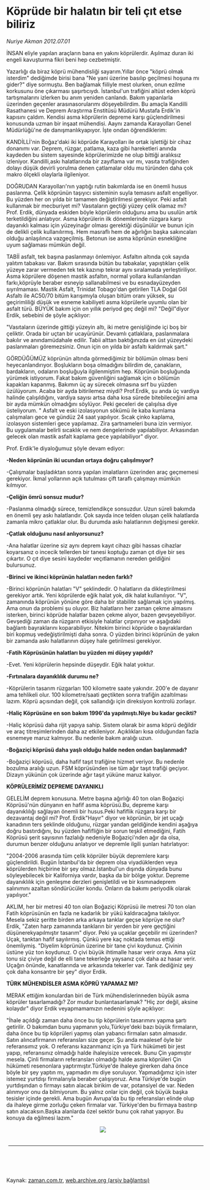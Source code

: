 # Köprüde bir  halatın bir teli çıt etse biliriz

*Nuriye Akman 2012.07.01*

<td class="columnist-detail">
<p>İNSAN eliyle yapılan araçların bana en yakını köprülerdir. Aşılmaz duran iki engeli kavuşturma fikri beni hep cezbetmiştir.</p>
<p>
<div id="haberMetinDiv">
<p>Yazarlığı da biraz köprü mühendisliği sayarım.Yıllar önce "köprü olmak isterdim" dediğimde birisi bana "Ne yani üzerine basılıp geçilmesi hoşuna mı gider?" diye sormuştu. Ben bağlamak fiiliyle mest olurken, onun ezilme korkusunu öne çıkarması şaşırtıcıydı. İstanbul'un trafiğini altüst eden köprü tartışmalarını izlerken bu anım yeniden canlandı. Bakım yapanlarla üzerinden geçenler arasınasorularımı döşeyebilirdim. Bu amaçla Kandilli Rasathanesi ve Deprem Araştırma Enstitüsü Müdürü Mustafa Erdik'in kapısını çaldım. Kendisi asma köprülerin depreme karşı güçlendirilmesi konusunda uzman bir inşaat mühendisi. Aaynı zamanda Karayolları Genel Müdürlüğü'ne de danışmanlıkyapıyor. İşte ondan öğrendiklerim:
 <p>
KANDİLLİ'nin Boğaz'daki iki köprüde Karayolları ile ortak işlettiği bir cihaz donanımı var. Deprem, rüzgar, patlama, kaza gibi hareketleri anında kaydeden bu sistem sayesinde köprülerimizde ne olup bittiği aralıksız izleniyor. Kandilli,askı halatlarında bir zayıflama var mı, vasıta trafiğinden dolayı düşük devirli yorulma denen çatlamalar oldu mu türünden daha çok makro ölçekli olaylarla ilgileniyor.
<p>
DOĞRUDAN Karayolları'nın yaptığı rutin bakımlarda ise en önemli husus paslanma. Çelik köprünün taşıyıcı sisteminin suyla temasını asfalt engelliyor. Bu yüzden her on yılda bir tamamen değiştirilmesi gerekiyor. Peki asfalt kullanmak bir mecburiyet mi? Vasıtaların geçtiği yüzey çelik olamaz mı? Prof. Erdik, dünyada eskiden böyle köprülerin olduğunu ama bu usulün artık terketildiğini anlatıyor. Asma köprülerin ilk dönemlerinde rüzgara karşı dayanıklı kalması için yüzeyinağır olması gerektiği düşünülür ve bunun için de delikli çelik kullanılırmış. Hem masraflı hem de ağırlığın başka sakıncaları olduğu anlaşılınca vazgeçilmiş. Betonun ise asma köprünün esnekliğine uyum sağlaması mümkün değil.
<p>
TABİİ asfalt, tek başına paslanmayı önlemiyor. Asfaltın altında çok sayıda yalıtım tabakası var. Bakım sırasında bütün bu tabakalar, yapıştıkları çelik yüzeye zarar vermeden tek tek kazınıp tekrar aynı sıralamada yerleştiriliyor. Asma köprülere döşenen mastik asfaltın, normal yollara kullanılandan farkı,köprüyle beraber esneyip sallanabilmesi ve bu esnadayüzeyden sıyrılmaması. Mastik Asfalt, Trinidat Tobago'dan getirilen TLA Doğal Göl Asfaltı ile AC50/70 bitüm karışımıyla oluşan bitüm oranı yüksek, su geçirimliliği düşük ve esneme kabiliyeti asma köprülerle uyumlu olan bir asfalt türü.
BÜYÜK bakım için on yıllık periyod geç değil mi? "Değil"diyor Erdik, sebebini de şöyle açıklıyor:
<p>
"Vasıtaların üzerinde gittiği yüzeyin altı, iki metre genişliğinde içi boş bir çeliktir. Orada bir uçtan bir ucayürünür. Devamlı çatlaklara, paslanmalara bakılır ve anındamüdahale edilir. Tabii alttan baktığınızda en üst yüzeydeki paslanmaları göremezsiniz. Onun için on yılda bir asfaltı kaldırmak şart."
 <p>
GÖRDÜĞÜMÜZ köprünün altında görmediğimiz bir bölümün olması beni heyecanlandırıyor. Boşlukların boşa olmadığını bilirdim de, çanakların, bardakların, odaların boşluğuyla ilgilenmiştim hep. Köprünün boşluğunda yürümek istiyorum. Fakat bakım güvenliğini sağlamak için o bölümün kapakları kapanmış. Bakımın üç ay sürecek olmasına sırf bu yüzden üzülüyorum. Acaba bir ayda bitirilemez miydi? Prof.Erdik, şu anda üç vardiya halinde çalışıldığını, vardiya sayısı artsa daha kısa sürede bitebileceğini ama bir ayda mümkün olmadığını söylüyor. Peki geceleri de çalışılsa diye üsteliyorum. " Asfalt ve eski izolasyonun sökümü ile kaba kumlama çalışmaları gece ve gündüz 24 saat yapılıyor.  Sıcak çinko kaplama, izolasyon sistemleri gece yapılamaz. Zira şartnameleri buna izin vermiyor. Bu uygulamalar belirli sıcaklık ve nem dengelerinde yapılabiliyor. Arkasından gelecek olan mastik asfalt kaplama gece yapılabiliyor" diyor.
 <p>
Prof. Erdik'le diyaloğumuz şöyle devam ediyor:
<p><b>-Neden köprünün iki ucundan ortaya doğru çalışılmıyor?
</b>
<p>-Çalışmalar başladıktan sonra yapılan imalatların üzerinden araç geçmemesi gerekiyor. İkmal yollarının açık tutulması çift taraflı çalışmayı mümkün kılmıyor.
<p><b>-Çeliğin ömrü sonsuz mudur?
</b>
<p>-Paslanma olmadığı sürece, temizlendikçe sonsuzdur. Uzun süreli bakımda en önemli şey askı halatlarıdır. Çok sayıda ince telden oluşan çelik halatlarda zamanla mikro çatlaklar olur. Bu durumda askı halatlarının değişmesi gerekir.
<p><b>-Çatlak olduğunu nasıl anlıyorsunuz?
</b>
<p>-Ana halatlar üzerine siz aynı deprem kayıt cihazı gibi hassas cihazlar koyarsanız o incecik tellerden bir tanesi koptuğu zaman çıt diye bir ses çıkartır. O çıt diye sesini kaydeder veçıtlamanın nereden geldiğini bulursunuz.
<p>
<b>-Birinci ve ikinci köprünün halatları neden farklı?
</b>
<p>-Birinci köprünün halatları "V" şeklindedir. O halatların da dikleştirilmesi gerekiyor artık. Yeni köprülerde eğik halat yok, dik halat kullanılıyor. "V", zamanında köprünün yönüne göre daha bir stabilite sağlamak için yapılmış. Ama onun da problemi şu oluyor. Biz halatların her zaman çekme almasını isterken, birinci köprüde halatlar bazen çekme alıyor, bazen gevşeyebiliyor. Gevşediği zaman da rüzgarın etkisiyle halatlar çırpınıyor ve aşağıdaki bağlantı bayraklarını koparabiliyor. Nitekim birinci köprüde o bayraklardan biri kopmuş vedeğiştirilmişti daha sonra. O yüzden birinci köprünün de yakın bir zamanda askı halatlarının  düşey hale getirilmesi gerekiyor.
<p><b>-Fatih Köprüsünün halatları bu yüzden mi düşey yapıldı?
</b>
<p>-Evet. Yeni köprülerin hepsinde düşeydir. Eğik halat yoktur.
<p><b>-Fırtınalara dayanıklılık durumu ne?</b>
<p>-Köprülerin tasarım rüzgarları 100 kilometre saate yakındır. 200'e de dayanır ama tehlikeli olur. 100 kilometre/saati geçtikten sonra trafiğin azaltılması lazım. Köprü açısından değil, çok sallandığı için direksiyon kontrolü zorlaşır.
<p><b>-Haliç Köprüsüne en son bakım 1996'da yapılmıştı.Niye bu kadar gecikti?
</b>
<p>-Haliç köprüsü daha rijit yapıya sahip. Sistem olarak bir asma köprü değildir ve araç titreşimlerinden daha az etkileniyor. Açıklıkları kısa olduğundan fazla esnemeye maruz kalmıyor. Bu nedenle bakım aralığı uzun.
<p>
<b>-Boğaziçi köprüsü daha yaşlı olduğu halde neden ondan başlanmadı?
</b>
<p>-Boğaziçi köprüsü, daha hafif taşıt trafiğine hizmet veriyor. Bu nedenle bozulma aralığı uzun. FSM köprüsünden ise tüm ağır taşıt trafiği geçiyor. Dizayn yükünün çok üzerinde ağır taşıt yüküne maruz kalıyor.
 
 <p>
<b>KÖPRÜLERİMİZ DEPREME DAYANIKLI
 </b>
<p>
GELELİM deprem konusuna. Metre başına ağırlığı 40 ton olan Boğaziçi Köprüsü'nün  dünyanın en hafif asma köprüsü.Bu, depreme karşı dayanıklılığı sağlayan önemli bir husus.Peki hafiflik rüzgara karşı bir dezavantaj değil mi? Prof. Erdik"Hayır" diyor ve köprünün, bir jet uçağı kanadının ters şeklinde olduğunu, rüzgar yandan geldiğinde kendini aşağıya doğru bastırdığını, bu yüzden hafifliğin bir sorun teşkil etmediğini, Fatih Köprüsü şerit sayısının fazlalığı nedeniyle Boğaziçi'nden ağır da olsa, durumun benzer olduğunu anlatıyor ve depremle ilgili şunları hatırlatıyor:
 <p>
"2004-2006 arasında tüm çelik köprüler büyük depremlere karşı güçlendirildi. Bugün İstanbul'da bir deprem olsa viyadüklerden veya köprülerden hiçbirine bir şey olmaz.İstanbul'un dışında dünyada bunu söyleyebilecek bir Kaliforniya vardır, başka da bir bölge yoktur. Depreme dayanıklılık için genleşme derzleri genişletildi ve bir kısmınadeprem salınımını azaltan söndürücüler kondu. Onların da bakımı periyodik olarak yapılıyor."
 <p>
AKLIM, her bir metresi 40 ton olan Boğaziçi Köprüsü ile metresi 70 ton olan Fatih köprüsünün en fazla ne kadarlık bir yükü kaldıracağına takılıyor. Mesela sekiz şeritte birden arka arkaya tanklar geçse köprüye ne olur? Erdik, "Zaten harp zamanında tankların bir yerden bir yere geçtiğini düşünerekyapılmıştır tasarım" diyor. Peki ya uçaklar geçebilir mi üzerinden? Uçak, tanktan hafif sayılırmış. Çünkü yere kaç noktada temas ettiği önemliymiş. "Diyelim köprünün üzerine bir tane çivi koydunuz. Çivinin üstüne yüz ton koydunuz. O çivi büyük ihtimalle hasar verir oraya. Ama yüz tonu siz çiviye değil de elli tane tekerleğe yaysanız çok daha az hasar verir. Uçağın önünde, kanatlarında ve arkasında tekerler var. Tank dediğiniz şey çok daha konsantre bir şey" diyor Erdik.
 
 <p>
<b>TÜRK MÜHENDİSLER ASMA KÖPRÜ YAPAMAZ MI?
 </b>
<p>
MERAK ettiğim konulardan biri de Türk mühendislerinneden büyük asma köprüler tasarlamadığı? Zor mudur bunlarıtasarlamak? "Hiç zor değil, aksine kolaydır" diyor Erdik veyapmamamızın nedenini şöyle açıklıyor:
<p>
"İhale açıldığı zaman daha önce bu tip köprülerin tasarımını yapma şartı getirilir. O bakımdan bunu yapmanın yolu,Türkiye'deki bazı büyük firmaların, daha önce bu tip köprüleri yapmış olan yabancı firmaları satın almasıdır. Satın alıncafirmanın referansları size geçer. Şu anda maalesef öyle bir referansımız yok. O referansı kazanmanız için ya Türk hükümeti bir jest yapıp, referansınız olmadığı halde ihaleyisize verecek. Bunu Çin yapmıştır mesela. Çinli firmaların referansları olmadığı halde asma köprüleri Çin hükümeti resenonlara yaptırmıştır.Türkiye'de ihaleye girerken daha önce böyle bir şey yaptın mı, yapmadın mı diye soruluyor. Yapmadığımız için ister istemez yurtdışı firmalarıyla beraber çalışıyoruz. Ama Türkiye'de bugün yurtdışından o firmayı satın alacak birikim de var, potansiyel de var. Neden alınmıyor onu da bilmiyorum. Bu yalnız onlar için değil, çok büyük başka tesisler içinde gerekli. Ama bugün Avrupa'da bu tip referansları elinde olup da ihaleye girme zorluğu çeken firmalar var. Türkiye'den bu firmaya bastırıp satın alacaksın.Başka alanlarda özel sektör bunu çok rahat  yapıyor. Bu konuya da eğilmesi lazım."


<p><p align="center"><img src="http://web.archive.org/web/20120701222638im_/http://medya.zaman.com.tr/2012/07/01/asfalt02.jpg"/></p></p></p></p></p></p></p></p></p></p></p></p></p></p></p></p></p></p></p></p></p></p></p></p></p></p></p></p></p></p></p></p></div>
</p>

<div class="latest-news-main" style="font-size:11pt;width:510px;padding:5px;">
<hr color="#333333" size="1"/>

</div>

<p><br>
		 </br></p></td>

Kaynak: [zaman.com.tr](http://zaman.com.tr/yazar.do?yazino=1311511), [web.archive.org (arşiv bağlantısı)](http://web.archive.org/web/20120701222638/http://zaman.com.tr:80/yazar.do?yazino=1311511)
